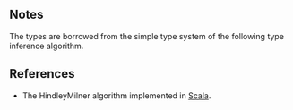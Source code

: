 ## Notes
The types are borrowed from the simple type system of the following type inference algorithm.

## References
- The HindleyMilner algorithm implemented in [Scala](http://dysphoria.net/code/hindley-milner/HindleyMilner.scala).
